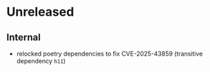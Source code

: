 # Unreleased

## Internal

 - relocked poetry dependencies to fix CVE-2025-43859 (transitive dependency `h11`)